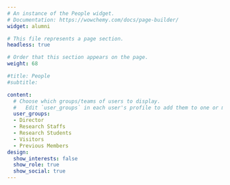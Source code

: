 ```yaml
---
# An instance of the People widget.
# Documentation: https://wowchemy.com/docs/page-builder/
widget: alumni

# This file represents a page section.
headless: true

# Order that this section appears on the page.
weight: 68

#title: People
#subtitle:

content:
  # Choose which groups/teams of users to display.
  #   Edit `user_groups` in each user's profile to add them to one or more of these groups.
  user_groups:
  - Director
  - Research Staffs
  - Research Students
  - Visitors
  - Previous Members
design:
  show_interests: false
  show_role: true
  show_social: true
---
```

